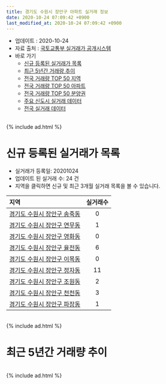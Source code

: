 ```yaml
---
title: 경기도 수원시 장안구 아파트 실거래 정보
date: 2020-10-24 07:09:42 +0900
last_modified_at: 2020-10-24 07:09:42 +0900
---
```


* 업데이트 : 2020-10-24
* 자료 출처 : [국토교통부 실거래가 공개시스템](http://rt.molit.go.kr)
* 바로 가기
    * [신규 등록된 실거래가 목록](#신규-등록된-실거래가-목록)
    * [최근 5년간 거래량 추이](#최근-5년간-거래량-추이)
    * [전국 거래량 TOP 50 지역](https://inasie.github.io/apt-trade-info/최근-3개월-전국에서-가장-거래가-많이-발생한-지역)
    * [전국 거래량 TOP 50 아파트](https://inasie.github.io/apt-trade-info/최근-3개월-전국에서-가장-거래가-많이-발생한-아파트)
    * [전국 거래량 TOP 50 분양권](https://inasie.github.io/apt-trade-info/최근-3개월-전국에서-가장-거래가-많이-발생한-분양권)
    * [주요 신도시 실거래 데이터](https://inasie.github.io/apt-trade-info/주요-신도시)
    * [전국 실거래 데이터](https://inasie.github.io/apt-trade-info/전국)

<br>
{% include ad.html %}
<br>

# 신규 등록된 실거래가 목록
* 실거래가 등록일: 20201024
* 업데이트 된 실거래 수: 24 건
* 지역을 클릭하면 신규 및 최근 3개월 실거래 목록을 볼 수 있습니다.


|지역|실거래수|
|:---|:---:|
|[경기도 수원시 장안구 송죽동](https://inasie.github.io/apt-trade-info/경기도-수원시-장안구-송죽동)|0|
|[경기도 수원시 장안구 연무동](https://inasie.github.io/apt-trade-info/경기도-수원시-장안구-연무동)|1|
|[경기도 수원시 장안구 영화동](https://inasie.github.io/apt-trade-info/경기도-수원시-장안구-영화동)|0|
|[경기도 수원시 장안구 율전동](https://inasie.github.io/apt-trade-info/경기도-수원시-장안구-율전동)|6|
|[경기도 수원시 장안구 이목동](https://inasie.github.io/apt-trade-info/경기도-수원시-장안구-이목동)|0|
|[경기도 수원시 장안구 정자동](https://inasie.github.io/apt-trade-info/경기도-수원시-장안구-정자동)|11|
|[경기도 수원시 장안구 조원동](https://inasie.github.io/apt-trade-info/경기도-수원시-장안구-조원동)|2|
|[경기도 수원시 장안구 천천동](https://inasie.github.io/apt-trade-info/경기도-수원시-장안구-천천동)|3|
|[경기도 수원시 장안구 파장동](https://inasie.github.io/apt-trade-info/경기도-수원시-장안구-파장동)|1|


<br>
{% include ad.html %}
<br>

# 최근 5년간 거래량 추이


<div style="width:100%;">
    <canvas id="deal_progress" height="200"></canvas>
</div>

<script>
new Chart(document.getElementById("deal_progress"), {
    type: 'line',
    data: {
        labels: ['201510','201511','201512','201601','201602','201603','201604','201605','201606','201607','201608','201609','201610','201611','201612','201701','201702','201703','201704','201705','201706','201707','201708','201709','201710','201711','201712','201801','201802','201803','201804','201805','201806','201807','201808','201809','201810','201811','201812','201901','201902','201903','201904','201905','201906','201907','201908','201909','201910','201911','201912','202001','202002','202003','202004','202005','202006','202007','202008','202009','202010'],
        datasets: [{
            label: '매매',
            pointRadius: 1,
            data: [389, 292, 174, 195, 195, 282, 293, 339, 332, 377, 332, 368, 429, 226, 211, 141, 221, 316, 215, 294, 309, 320, 218, 247, 194, 178, 232, 254, 220, 283, 206, 262, 296, 259, 338, 448, 611, 369, 551, 208, 180, 222, 237, 210, 240, 231, 247, 279, 356, 408, 520, 923, 1011, 231, 208, 329, 615, 415, 266, 218, 93],
            borderColor: "rgba(255, 201, 14, 1)",
            backgroundColor: "rgba(255, 201, 14, 0.5)",
            fill: false,
            lineTension: 0
        },{
            label: '전월세',
            pointRadius: 1,
            data: [166, 139, 172, 171, 185, 211, 168, 138, 161, 144, 174, 168, 168, 130, 153, 183, 249, 222, 158, 167, 171, 188, 176, 168, 159, 146, 165, 198, 149, 177, 154, 163, 151, 134, 179, 172, 155, 152, 162, 214, 187, 162, 166, 145, 145, 176, 181, 142, 192, 143, 205, 248, 355, 233, 173, 183, 221, 245, 181, 110, 46],
            borderColor: "rgba(0, 141, 185, 1)",
            backgroundColor: "rgba(0, 141, 185, 0.5)",
            fill: false,
            lineTension: 0
        }
        ]
    },
    options: {
        responsive: true,
        title: {
            display: false
        },
        tooltips: {
            mode: 'index',
            intersect: false
        },
        hover: {
            mode: 'nearest',
            intersect: true
        },
        scales: {
            xAxes: [{
                display: true,
                scaleLabel: {
                    display: true,
                    labelString: '년/월'
                }
            }],
            yAxes: [{
                display: true,
                ticks: {
                    suggestedMin: 0,
                },
                scaleLabel: {
                    display: true,
                    labelString: '실거래 수'
                }
            }]
        }
    }
});

</script>


<br>
{% include ad.html %}
<br>

